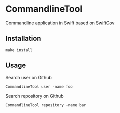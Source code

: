 # CommandlineTool
Commandline application in Swift based on [SwiftCov](https://github.com/realm/SwiftCov)

## Installation

`make install`

## Usage

Search user on Github

`CommandlineTool user -name foo`

Search repository on Github

`CommandlineTool repository -name bar`
